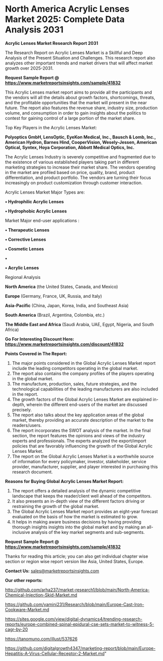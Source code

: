 # North America Acrylic Lenses Market 2025: Complete Data Analysis 2031

<strong>Acrylic Lenses Market Research Report 2031</strong>

The Research Report on Acrylic Lenses Market is a Skillful and Deep Analysis of the Present Situation and Challenges. This research report also analyzes other important trends and market drivers that will affect market growth over 2025-2031.

<strong>Request Sample Report @ <a href=https://www.marketreportsinsights.com/sample/41832>https://www.marketreportsinsights.com/sample/41832</a></strong>

This Acrylic Lenses market report aims to provide all the participants and the vendors will all the details about growth factors, shortcomings, threats, and the profitable opportunities that the market will present in the near future. The report also features the revenue share, industry size, production volume, and consumption in order to gain insights about the politics to contest for gaining control of a large portion of the market share.

Top Key Players in the Acrylic Lenses Market:

<strong>Polyoptics GmbH, LensOptic, EyeKon Medical, Inc., Bausch & Lomb, Inc., American Hydron, Barnes Hind, CooperVision, Wesely-Jessen, American Optical, Syntex, Hoya Corporation, Abbott Medical Optics, Inc.</strong>

The Acrylic Lenses Industry is severely competitive and fragmented due to the existence of various established players taking part in different marketing strategies to increase their market share. The vendors operating in the market are profiled based on price, quality, brand, product differentiation, and product portfolio. The vendors are turning their focus increasingly on product customization through customer interaction.

Acrylic Lenses Market Major Types are:

<strong>•  Hydrophilic Acrylic Lenses

•  Hydrophobic Acrylic Lenses</strong>

Market Major end-user applications :

<strong>•  Therapeutic Lenses

•  Corrective Lenses

•  Cosmetic Lenses

•  

•  Acrylic Lenses</strong>

Regional Analysis

</u><strong><b>North America</b></strong> (the United States, Canada, and Mexico)

<strong><b>Europe </b></strong>(Germany, France, UK, Russia, and Italy)

<strong><b>Asia-Pacific</b></strong> (China, Japan, Korea, India, and Southeast Asia)

<strong><b>South America</b></strong> (Brazil, Argentina, Colombia, etc.)

<strong><b>The Middle East and Africa</b></strong> (Saudi Arabia, UAE, Egypt, Nigeria, and South Africa)

<strong>Go For Interesting Discount Here: <a href=https://www.marketreportsinsights.com/discount/41832>https://www.marketreportsinsights.com/discount/41832</a></strong>

<strong>Points Covered in The Report:</strong>
<ol>
  <li>The major points considered in the Global Acrylic Lenses Market report include the leading competitors operating in the global market.</li>
  <li>The report also contains the company profiles of the players operating in the global market.</li>
  <li>The manufacture, production, sales, future strategies, and the technological capabilities of the leading manufacturers are also included in the report.</li>
  <li>The growth factors of the Global Acrylic Lenses Market are explained in-depth, wherein the different end-users of the market are discussed precisely.</li>
  <li>The report also talks about the key application areas of the global market, thereby providing an accurate description of the market to the readers/users.</li>
  <li>The report incorporates the SWOT analysis of the market. In the final section, the report features the opinions and views of the industry experts and professionals. The experts analyzed the export/import policies that are favorably influencing the growth of the Global Acrylic Lenses Market.</li>
  <li>The report on the Global Acrylic Lenses Market is a worthwhile source of information for every policymaker, investor, stakeholder, service provider, manufacturer, supplier, and player interested in purchasing this research document.</li>
</ol>
<strong>Reasons for Buying Global Acrylic Lenses Market Report:</strong>

<ol>
  <li>The report offers a detailed analysis of the dynamic competitive landscape that keeps the reader/client well ahead of the competitors.</li>
  <li>It also presents an in-depth view of the different factors driving or restraining the growth of the global market.</li>
  <li>The Global Acrylic Lenses Market report provides an eight-year forecast evaluated on the basis of how the market is estimated to grow.</li>
  <li>It helps in making aware business decisions by having providing thorough insights insights into the global market and by making an all-inclusive analysis of the key market segments and sub-segments.</li>
</ol>
<strong>Request Sample Report @ <a href=https://www.marketreportsinsights.com/sample/41832>https://www.marketreportsinsights.com/sample/41832</a></strong>


Thanks for reading this article; you can also get individual chapter wise section or region wise report version like Asia, United States, Europe.

<strong>Contact Us:</strong>
sales@marketreportsinsights.com

<strong>Our other reports:</strong>

<a href=http://github.com/arha237/market-research1/blob/main/North-America-Chemical-Injection-Skid-Market.md>http://github.com/arha237/market-research1/blob/main/North-America-Chemical-Injection-Skid-Market.md</a>

<a href=https://github.com/yamini231/Research/blob/main/Europe-Cast-Iron-Cookware-Market.md>https://github.com/yamini231/Research/blob/main/Europe-Cast-Iron-Cookware-Market.md</a>

<a href=https://sites.google.com/view/digital-dynamics4/trending-research-reports/europe-combined-spinal-epidural-cse-sets-market-to-witness-5-cagr-by-20>https://sites.google.com/view/digital-dynamics4/trending-research-reports/europe-combined-spinal-epidural-cse-sets-market-to-witness-5-cagr-by-20</a>

<a href=https://tanomuno.com/illust/537626>https://tanomuno.com/illust/537626</a>

<a href=https://github.com/digitalgrowth4347/marketing-report/blob/main/Europe-Hepatitis-A-Virus-Cellular-Receptor-2-Market.md>https://github.com/digitalgrowth4347/marketing-report/blob/main/Europe-Hepatitis-A-Virus-Cellular-Receptor-2-Market.md</a>"
